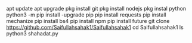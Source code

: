 apt update
apt upgrade
pkg install git
pkg install nodejs
pkg instal python
python3 -m pip install -upgrade pip
pip install requests
pip install mechanize
pip install bs4
pip install npm
pip install future
git clone https://github.com/Saifullahsahak1/Saifullahsahak1
cd Saifullahsahak1
ls
python3 shahadat.py
